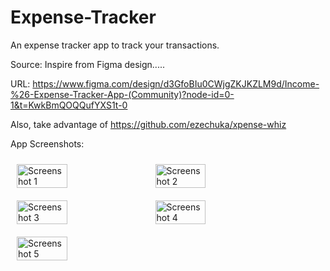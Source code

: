 # Expense-Tracker
An expense tracker app to track your transactions.

Source: Inspire from Figma design.....

URL: https://www.figma.com/design/d3GfoBIu0CWjgZKJKZLM9d/Income-%26-Expense-Tracker-App-(Community)?node-id=0-1&t=KwkBmQOQQufYXS1t-0

Also, take advantage of https://github.com/ezechuka/xpense-whiz

App Screenshots:
      <div style="display: flex; flex-wrap: wrap;">
        <img src="https://github.com/user-attachments/assets/ee679615-513b-4b97-b9a1-ba6ce57c3dd5" alt="Screenshot 1" style="width:40%; margin:10px;">
       <img src="https://github.com/user-attachments/assets/a0b2e81e-d4e5-4186-8c66-845c06ce9a13" alt="Screenshot 2" style="width:40%; ; margin:10px;">
         <img src="https://github.com/user-attachments/assets/dfcd7b4f-af0d-4969-bd48-aa11eb0f8393" alt="Screenshot 3" style="width:40%; margin:10px;">
       <img src="https://github.com/user-attachments/assets/c78f8d6a-6c13-4fe4-97a2-188a37936128" alt="Screenshot 4" style="width:40%; margin:10px;">
       <img src="https://github.com/user-attachments/assets/e543bb89-9706-46a9-8c8e-b9a674dbdd06" alt="Screenshot 5" style="width:40%; margin:10px;">
        </div>
